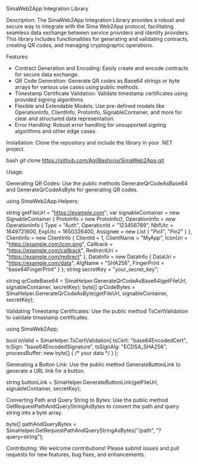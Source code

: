 SimaWeb2App Integration Library

Description:
The SimaWeb2App Integration Library provides a robust and secure way to integrate with the Sima Web2App protocol, facilitating seamless data exchange between service providers and identity providers. This library includes functionalities for generating and validating contracts, creating QR codes, and managing cryptographic operations.

Features:
- Contract Generation and Encoding: Easily create and encode contracts for secure data exchange.
- QR Code Generation: Generate QR codes as Base64 strings or byte arrays for various use cases using public methods.
- Timestamp Certificate Validation: Validate timestamp certificates using provided signing algorithms.
- Flexible and Extendable Models: Use pre-defined models like OperationInfo, ClientInfo, ProtoInfo, SignableContainer, and more for clear and structured data representation.
- Error Handling: Robust error handling for unsupported signing algorithms and other edge cases.

Installation:
Clone the repository and include the library in your .NET project.

bash
git clone https://github.com/AgilBashirov/SimaWeb2App.git

Usage:

Generating QR Codes:
Use the public methods GenerateQrCodeAsBase64 and GenerateQrCodeAsByte for generating QR codes.

using SimaWeb2App.Helpers;

string getFileUrl = "https://example.com";
var signableContainer = new SignableContainer
{
    ProtoInfo = new ProtoInfo(),
    OperationInfo = new OperationInfo
    {
        Type = "Auth",
        OperationId = "123456789",
        NbfUtc = 1649721600,
        ExpUtc = 1650326400,
        Assignee = new List<string> { "Pin1", "Pin2" }
    },
    ClientInfo = new ClientInfo
    {
        ClientId = 1,
        ClientName = "MyApp",
        IconUri = "https://example.com/icon.png",
        Callback = "https://example.com/callback",
        RedirectUri = "https://example.com/redirect"
    },
    DataInfo = new DataInfo
    {
        DataUri = "https://example.com/data",
        AlgName = "SHA256",
        FingerPrint = "base64FingerPrint"
    }
};
string secretKey = "your_secret_key";

string qrCodeBase64 = SimaHelper.GenerateQrCodeAsBase64(getFileUrl, signableContainer, secretKey);
byte[] qrCodeBytes = SimaHelper.GenerateQrCodeAsByte(getFileUrl, signableContainer, secretKey);

Validating Timestamp Certificates:
Use the public method TsCertValidation to validate timestamp certificates.

using SimaWeb2App;

bool isValid = SimaHelper.TsCertValidation(
    tsCert: "base64EncodedCert",
    tcSign: "base64EncodedSignature",
    tsSignAlg: "ECDSA_SHA256",
    processBuffer: new byte[] { /* your data */ }
);

Generating a Button Link:
Use the public method GenerateButtonLink to generate a URL link for a button.

string buttonLink = SimaHelper.GenerateButtonLink(getFileUrl, signableContainer, secretKey);

Converting Path and Query String to Bytes:
Use the public method GetRequestPathAndQueryStringAsBytes to convert the path and query string into a byte array.

byte[] pathAndQueryBytes = SimaHelper.GetRequestPathAndQueryStringAsBytes("/path", "?query=string");

Contributing:
We welcome contributions! Please submit issues and pull requests for new features, bug fixes, and enhancements.
